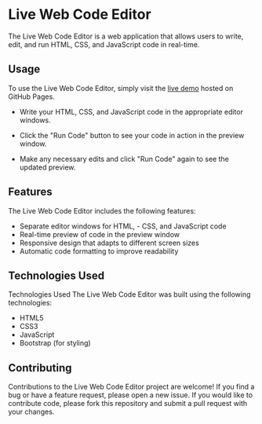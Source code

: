 
# Live Web Code Editor

The Live Web Code Editor is a web application that allows users to write, edit, and run HTML, CSS, and JavaScript code in real-time.
## Usage
To use the Live Web Code Editor, simply visit the [live demo](https://shahinovic.github.io/live-web-code-editor/) hosted on GitHub Pages. 
- Write your HTML, CSS, and JavaScript code in the appropriate editor windows.
- Click the "Run Code" button to see your code in action in the preview window.

- Make any necessary edits and click "Run Code" again to see the updated preview.


## Features
The Live Web Code Editor includes the following features:

- Separate editor windows for HTML, - CSS, and JavaScript code
- Real-time preview of code in the preview window
- Responsive design that adapts to different screen sizes
- Automatic code formatting to improve readability
## Technologies Used
Technologies Used
The Live Web Code Editor was built using the following technologies:

- HTML5
- CSS3
- JavaScript
- Bootstrap (for styling)
## Contributing

Contributions to the Live Web Code Editor project are welcome! If you find a bug or have a feature request, please open a new issue. If you would like to contribute code, please fork this repository and submit a pull request with your changes.
